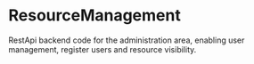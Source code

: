 # ResourceManagement
RestApi backend code for the administration area, enabling user management, register users and resource visibility.
